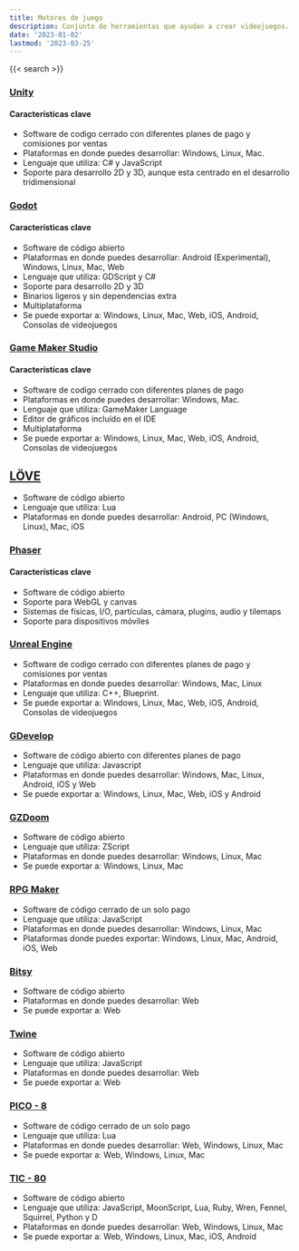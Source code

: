 ```yaml
---
title: Motores de juego
description: Conjunto de herramientas que ayudan a crear videojuegos.
date: '2023-01-02'
lastmod: '2023-03-25'
---
```

{{< search >}}

### [Unity](https://unity.com/)

#### Características clave
* Software de codigo cerrado con diferentes planes de pago y comisiones por ventas
* Plataformas en donde puedes desarrollar: Windows, Linux, Mac.
* Lenguaje que utiliza: C# y JavaScript
* Soporte para desarrollo 2D y 3D, aunque esta centrado en el desarrollo tridimensional


### [Godot](https://godotengine.org/)
#### Características clave
* Software de código abierto
* Plataformas en donde puedes desarrollar: Android (Experimental), Windows, Linux, Mac, Web
* Lenguaje que utiliza: GDScript y C#
* Soporte para desarrollo 2D y 3D
* Binarios ligeros y sin dependencias extra
* Multiplataforma
* Se puede exportar a: Windows, Linux, Mac, Web, iOS, Android, Consolas de videojuegos

### [Game Maker Studio](https://gamemaker.io/)
#### Características clave
* Software de codigo cerrado con diferentes planes de pago
* Plataformas en donde puedes desarrollar: Windows, Mac.
* Lenguaje que utiliza: GameMaker Language
* Editor de gráficos incluído en el IDE
* Multiplataforma
* Se puede exportar a: Windows, Linux, Mac, Web, iOS, Android, Consolas de videojuegos

## [LÖVE](https://love2d.org/)
* Software de código abierto
* Lenguaje que utiliza: Lua
* Plataformas en donde puedes desarrollar: Android, PC (Windows, Linux), Mac, iOS

### [Phaser](https://phaser.io/)
#### Características clave
* Software de código abierto
* Soporte para WebGL y canvas
* Sistemas de físicas, I/O, partículas, cámara, plugins, audio y tilemaps
* Soporte para dispositivos móviles

### [Unreal Engine](https://www.unrealengine.com/)
* Software de codigo cerrado con diferentes planes de pago y comisiones por ventas
* Plataformas en donde puedes desarrollar: Windows, Mac, Linux
* Lenguaje que utiliza: C++, Blueprint.
* Se puede exportar a: Windows, Linux, Mac, Web, iOS, Android, Consolas de videojuegos

### [GDevelop](https://gdevelop.io/)
* Software de código abierto con diferentes planes de pago
* Lenguaje que utiliza: Javascript
* Plataformas en donde puedes desarrollar: Windows, Mac, Linux, Android, iOS y Web
* Se puede exportar a: Windows, Linux, Mac, Web, iOS y Android

### [GZDoom](https://zdoom.org/index)
* Software de código abierto
* Lenguaje que utiliza: ZScript
* Plataformas en donde puedes desarrollar: Windows, Linux, Mac
* Se puede exportar a: Windows, Linux, Mac


### [RPG Maker](https://www.rpgmakerweb.com/)
* Software de código cerrado de un solo pago
* Lenguaje que utiliza: JavaScript
* Plataformas en donde puedes desarrollar: Windows, Linux, Mac
* Plataformas donde puedes exportar: Windows, Linux, Mac, Android, iOS, Web

### [Bitsy](https://www.bitsy.org/)
* Software de código abierto
* Plataformas en donde puedes desarrollar: Web
* Se puede exportar a: Web

### [Twine](https://twinery.org/)
* Software de código abierto
* Lenguaje que utiliza: JavaScript
* Plataformas en donde puedes desarrollar: Web
* Se puede exportar a: Web

### [PICO - 8](https://www.lexaloffle.com/pico-8.php)
* Software de código cerrado de un solo pago
* Lenguaje que utiliza: Lua
* Plataformas en donde puedes desarrollar: Web, Windows, Linux, Mac
* Se puede exportar a: Web, Windows, Linux, Mac

### [TIC - 80](https://tic80.com/)
* Software de código abierto
* Lenguaje que utiliza: JavaScript, MoonScript, Lua, Ruby, Wren, Fennel, Squirrel, Python y D
* Plataformas en donde puedes desarrollar: Web, Windows, Linux, Mac
* Se puede exportar a: Web, Windows, Linux, Mac, iOS, Android

